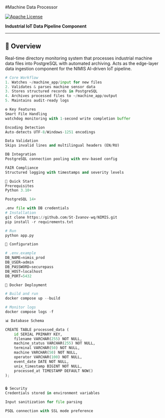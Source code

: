 #Machine Data Processor

[![Apache License](https://img.shields.io/badge/License-Apache%202.0-blue.svg)](https://opensource.org/licenses/Apache-2.0)

**Industrial IoT Data Pipeline Component**  


---

## 📖 Overview
Real-time directory monitoring system that processes industrial machine data files into PostgreSQL with automated archiving. Acts as the edge-layer data ingestion component for the NIMIS AI-driven IoT pipeline.

```python
# Core Workflow
1. Watches ~/machine_app/input for new files
2. Validates & parses machine sensor data
3. Stores structured records in PostgreSQL
4. Archives processed files to ~/machine_app/output
5. Maintains audit-ready logs

⚙️ Key Features
Smart File Handling
watchdog monitoring with 1-second write completion buffer

Encoding Detection
Auto-detects UTF-8/Windows-1251 encodings

Data Validation
Skips invalid lines and multilingual headers (EN/RU)

DB Integration
PostgreSQL connection pooling with env-based config

FAIR Compliance
Structured logging with timestamps and severity levels

🚀 Quick Start
Prerequisites
Python 3.10+

PostgreSQL 14+

.env file with DB credentials
# Installation
git clone https://github.com/St-Ivanov-wq/NIMIS.git
pip install -r requirements.txt

# Run
python app.py

🔧 Configuration

# .env.example
DB_NAME=nimis_prod
DB_USER=admin
DB_PASSWORD=securepass
DB_HOST=localhost
DB_PORT=5432

🐳 Docker Deployment

# Build and run
docker compose up --build

# Monitor logs
docker compose logs -f

📊 Database Schema

CREATE TABLE processed_data (
    id SERIAL PRIMARY KEY,
    filename VARCHAR(255) NOT NULL,
    machine_status VARCHAR(255) NOT NULL,
    terminal VARCHAR(50) NOT NULL,
    machine VARCHAR(50) NOT NULL,
    operator VARCHAR(100) NOT NULL,
    event_date DATE NOT NULL,
    unix_timestamp BIGINT NOT NULL,
    processed_at TIMESTAMP DEFAULT NOW()
);


🔒 Security
Credentials stored in environment variables

Input sanitization for file parsing

PSQL connection with SSL mode preference



